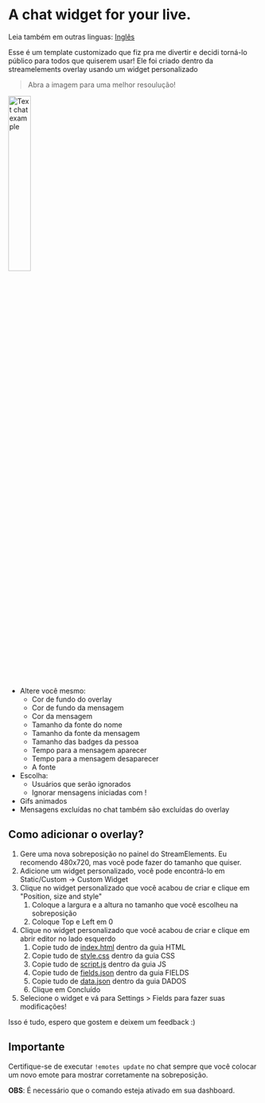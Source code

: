 # A chat widget for your live.
 
Leia também em outras linguas: [Inglês](./Readme.md)

Esse é um template customizado que fiz pra me divertir e decidi torná-lo público para todos que quiserem usar!
Ele foi criado dentro da streamelements overlay usando um widget personalizado

> Abra a imagem para uma melhor resoulução!
<img width="30%" alt="Text chat example" title="Text chat example" src="https://i.ibb.co/3hVmtrV/Screenshot-2022-01-04-at-20-54-55-Stream-Elements-The-ultimate-tools-for-live-streaming.png"/>





+ Altere você mesmo:
    + Cor de fundo do overlay
    + Cor de fundo da mensagem
    + Cor da mensagem
    + Tamanho da fonte do nome
    + Tamanho da fonte da mensagem  
    + Tamanho das badges da pessoa   
    + Tempo para a mensagem aparecer
    + Tempo para a mensagem desaparecer
    + A fonte
+ Escolha:
    + Usuários que serão ignorados
    + Ignorar mensagens iniciadas com !  
+ Gifs animados
+ Mensagens excluídas no chat também são excluídas do overlay

## Como adicionar o overlay?

1. Gere uma nova sobreposição no painel do StreamElements. Eu recomendo 480x720, mas você pode fazer do tamanho que quiser.
2. Adicione um widget personalizado, você pode encontrá-lo em Static/Custom -> Custom Widget
3. Clique no widget personalizado que você acabou de criar e clique em "Position, size and style"
     1. Coloque a largura e a altura no tamanho que você escolheu na sobreposição
     2. Coloque Top e Left em 0
4. Clique no widget personalizado que você acabou de criar e clique em abrir editor no lado esquerdo
    1. Copie tudo de [index.html](./index.html) dentro da guia HTML
    2. Copie tudo de [style.css](./style.css) dentro da guia CSS
    3. Copie tudo de [script.js](./script.js) dentro da guia JS
    4. Copie tudo de [fields.json](./fields.json) dentro da guia FIELDS
    5. Copie tudo de [data.json](./data.json) dentro da guia DADOS
    6. Clique em Concluído
5. Selecione o widget e vá para Settings > Fields para fazer suas modificações!

Isso é tudo, espero que gostem e deixem um feedback :)

## Importante
Certifique-se de executar `!emotes update` no chat sempre que você colocar um novo emote para mostrar corretamente na sobreposição.

**OBS**: É necessário que o comando esteja ativado em sua dashboard.